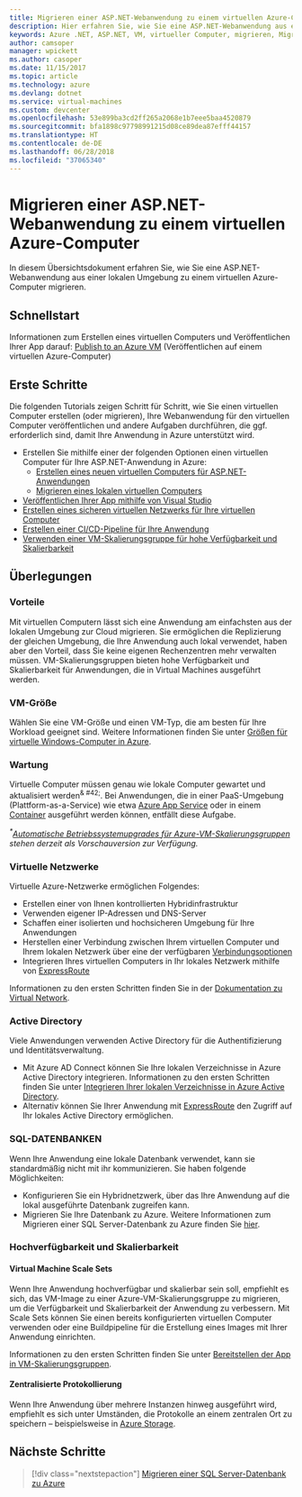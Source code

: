 ```yaml
---
title: Migrieren einer ASP.NET-Webanwendung zu einem virtuellen Azure-Computer
description: Hier erfahren Sie, wie Sie eine ASP.NET-Webanwendung aus einer lokalen Umgebung zu einem virtuellen Azure-Computer migrieren.
keywords: Azure .NET, ASP.NET, VM, virtueller Computer, migrieren, Migration
author: camsoper
manager: wpickett
ms.author: casoper
ms.date: 11/15/2017
ms.topic: article
ms.technology: azure
ms.devlang: dotnet
ms.service: virtual-machines
ms.custom: devcenter
ms.openlocfilehash: 53e899ba3cd2ff265a2068e1b7eee5baa4520879
ms.sourcegitcommit: bfa1898c97798991215d08ce89dea87efff44157
ms.translationtype: HT
ms.contentlocale: de-DE
ms.lasthandoff: 06/28/2018
ms.locfileid: "37065340"
---
```

# <a name="migrate-an-aspnet-web-application-to-an-azure-virtual-machine"></a>Migrieren einer ASP.NET-Webanwendung zu einem virtuellen Azure-Computer

In diesem Übersichtsdokument erfahren Sie, wie Sie eine ASP.NET-Webanwendung aus einer lokalen Umgebung zu einem virtuellen Azure-Computer migrieren.

## <a name="quickstart"></a>Schnellstart

Informationen zum Erstellen eines virtuellen Computers und Veröffentlichen Ihrer App darauf: [Publish to an Azure VM](https://tutorials.visualstudio.com/aspnet-vm/intro) (Veröffentlichen auf einem virtuellen Azure-Computer)

## <a name="get-started"></a>Erste Schritte

Die folgenden Tutorials zeigen Schritt für Schritt, wie Sie einen virtuellen Computer erstellen (oder migrieren), Ihre Webanwendung für den virtuellen Computer veröffentlichen und andere Aufgaben durchführen, die ggf. erforderlich sind, damit Ihre Anwendung in Azure unterstützt wird.

- Erstellen Sie mithilfe einer der folgenden Optionen einen virtuellen Computer für Ihre ASP.NET-Anwendung in Azure:
    - [Erstellen eines neuen virtuellen Computers für ASP.NET-Anwendungen](https://go.microsoft.com/fwlink/?linkid=863237)
    - [Migrieren eines lokalen virtuellen Computers](https://docs.microsoft.com/azure/site-recovery/tutorial-migrate-on-premises-to-azure)
- [Veröffentlichen Ihrer App mithilfe von Visual Studio](https://go.microsoft.com/fwlink/?linkid=863240)
- [Erstellen eines sicheren virtuellen Netzwerks für Ihre virtuellen Computer](https://docs.microsoft.com/azure/virtual-network/virtual-network-get-started-vnet-subnet)
- [Erstellen einer CI/CD-Pipeline für Ihre Anwendung](https://docs.microsoft.com/vsts/build-release/apps/cd/deploy-webdeploy-iis-deploygroups)
- [Verwenden einer VM-Skalierungsgruppe für hohe Verfügbarkeit und Skalierbarkeit](https://docs.microsoft.com/azure/virtual-machine-scale-sets/virtual-machine-scale-sets-deploy-app)

## <a name="considerations"></a>Überlegungen

### <a name="benefits"></a>Vorteile

Mit virtuellen Computern lässt sich eine Anwendung am einfachsten aus der lokalen Umgebung zur Cloud migrieren.  Sie ermöglichen die Replizierung der gleichen Umgebung, die Ihre Anwendung auch lokal verwendet, haben aber den Vorteil, dass Sie keine eigenen Rechenzentren mehr verwalten müssen.  VM-Skalierungsgruppen bieten hohe Verfügbarkeit und Skalierbarkeit für Anwendungen, die in Virtual Machines ausgeführt werden.

### <a name="virtual-machine-size"></a>VM-Größe

Wählen Sie eine VM-Größe und einen VM-Typ, die am besten für Ihre Workload geeignet sind.  Weitere Informationen finden Sie unter [Größen für virtuelle Windows-Computer in Azure](https://docs.microsoft.com/azure/virtual-machines/windows/sizes).

### <a name="maintenance"></a>Wartung 

Virtuelle Computer müssen genau wie lokale Computer gewartet und aktualisiert werden<sup>& #42;</sup>.  Bei Anwendungen, die in einer PaaS-Umgebung (Plattform-as-a-Service) wie etwa [Azure App Service](https://docs.microsoft.com/azure/app-service/) oder in einem [Container](https://docs.microsoft.com/azure/app-service/containers/) ausgeführt werden können, entfällt diese Aufgabe.

*<sup>&#42;</sup>[Automatische Betriebssystemupgrades für Azure-VM-Skalierungsgruppen](https://docs.microsoft.com/azure/virtual-machine-scale-sets/virtual-machine-scale-sets-automatic-upgrade) stehen derzeit als Vorschauversion zur Verfügung.*

### <a name="virtual-networks"></a>Virtuelle Netzwerke

Virtuelle Azure-Netzwerke ermöglichen Folgendes:
- Erstellen einer von Ihnen kontrollierten Hybridinfrastruktur
- Verwenden eigener IP-Adressen und DNS-Server
- Schaffen einer isolierten und hochsicheren Umgebung für Ihre Anwendungen
- Herstellen einer Verbindung zwischen Ihrem virtuellen Computer und Ihrem lokalen Netzwerk über eine der verfügbaren [Verbindungsoptionen](https://docs.microsoft.com/azure/vpn-gateway/vpn-gateway-about-vpngateways#s2smulti)
- Integrieren Ihres virtuellen Computers in Ihr lokales Netzwerk mithilfe von [ExpressRoute](https://azure.microsoft.com/services/expressroute/)

Informationen zu den ersten Schritten finden Sie in der [Dokumentation zu Virtual Network](https://docs.microsoft.com/azure/virtual-network/).

### <a name="active-directory"></a>Active Directory
Viele Anwendungen verwenden Active Directory für die Authentifizierung und Identitätsverwaltung.  
- Mit Azure AD Connect können Sie Ihre lokalen Verzeichnisse in Azure Active Directory integrieren.  Informationen zu den ersten Schritten finden Sie unter [Integrieren Ihrer lokalen Verzeichnisse in Azure Active Directory](https://docs.microsoft.com/azure/active-directory/connect/active-directory-aadconnect).  
- Alternativ können Sie Ihrer Anwendung mit [ExpressRoute](https://azure.microsoft.com/services/expressroute/) den Zugriff auf Ihr lokales Active Directory ermöglichen.

### <a name="sql-databases"></a>SQL-DATENBANKEN

Wenn Ihre Anwendung eine lokale Datenbank verwendet, kann sie standardmäßig nicht mit ihr kommunizieren. Sie haben folgende Möglichkeiten:
- Konfigurieren Sie ein Hybridnetzwerk, über das Ihre Anwendung auf die lokal ausgeführte Datenbank zugreifen kann.  
- Migrieren Sie Ihre Datenbank zu Azure.  Weitere Informationen zum Migrieren einer SQL Server-Datenbank zu Azure finden Sie [hier](dotnet-howto-migrate-sql.md).

### <a name="high-availability-and-scalability"></a>Hochverfügbarkeit und Skalierbarkeit

#### <a name="virtual-machine-scale-sets"></a>Virtual Machine Scale Sets
Wenn Ihre Anwendung hochverfügbar und skalierbar sein soll, empfiehlt es sich, das VM-Image zu einer Azure-VM-Skalierungsgruppe zu migrieren, um die Verfügbarkeit und Skalierbarkeit der Anwendung zu verbessern.  Mit Scale Sets können Sie einen bereits konfigurierten virtuellen Computer verwenden oder eine Buildpipeline für die Erstellung eines Images mit Ihrer Anwendung einrichten.  

Informationen zu den ersten Schritten finden Sie unter [Bereitstellen der App in VM-Skalierungsgruppen](https://docs.microsoft.com/azure/virtual-machine-scale-sets/virtual-machine-scale-sets-deploy-app).

#### <a name="centralized-logging"></a>Zentralisierte Protokollierung
Wenn Ihre Anwendung über mehrere Instanzen hinweg ausgeführt wird, empfiehlt es sich unter Umständen, die Protokolle an einem zentralen Ort zu speichern – beispielsweise in [Azure Storage](https://docs.microsoft.com/azure/storage/).

## <a name="next-steps"></a>Nächste Schritte

> [!div class="nextstepaction"]
> [Migrieren einer SQL Server-Datenbank zu Azure](dotnet-howto-migrate-sql.md)